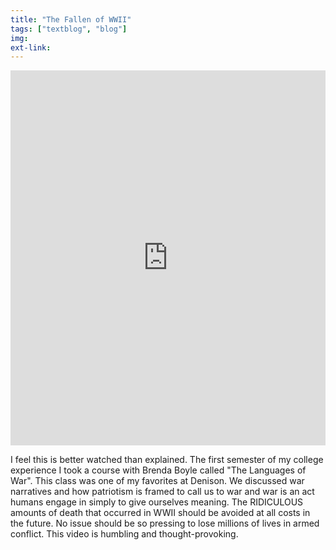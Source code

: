 ```yaml
---
title: "The Fallen of WWII"
tags: ["textblog", "blog"]
img:
ext-link:
---
```


<iframe width="100%" height="600px" src="https://player.vimeo.com/video/128373915" class="thumbnail" frameborder="0" webkitallowfullscreen mozallowfullscreen allowfullscreen></iframe>

<p>I feel this is better watched than explained. The first semester of my college experience I took a course with Brenda Boyle called "The Languages of War". This class was one of my favorites at Denison. We discussed war narratives and how patriotism is framed to call us to war and war is an act humans engage in simply to give ourselves meaning. The RIDICULOUS amounts of death that occurred in WWII should be avoided at all costs in the future. No issue should be so pressing to lose millions of lives in armed conflict. This video is humbling and thought-provoking.</p>
